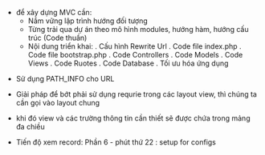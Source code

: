 * để xây dựng MVC cần: 
    + Nắm vững lập trình hướng đối tượng
    + Từng trải qua dự án theo mô hình modules, hướng hàm, hướng cấu trúc (Code thuần)
    + Nội dung triển khai:
        . Cấu hình Rewrite Url
        . Code file index.php
        . Code file bootstrap.php
        . Code Controllers
        . Code Models
        . Code Views
        . Code Ruotes
        . Code Database
        . Tối ưu hóa ứng dụng

- Sử dụng PATH_INFO cho URL

- Giải pháp để bớt phải sử dụng requrie trong các layout view, thì chúng ta cần gọi vào layout chung
- khi đó view và các trường thông tin cần thiết sẽ được chứa trong mảng đa chiều

* Tiến độ xem record: Phần 6 - phút thứ 22 : setup for configs